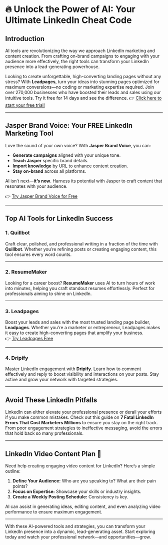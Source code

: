 # 🔥 Unlock the Power of AI: Your Ultimate LinkedIn Cheat Code

## Introduction

AI tools are revolutionizing the way we approach LinkedIn marketing and content creation. From crafting on-brand campaigns to engaging with your audience more effectively, the right tools can transform your LinkedIn presence into a lead-generating powerhouse.

Looking to create unforgettable, high-converting landing pages without any stress? With **Leadpages**, turn your ideas into stunning pages optimized for maximum conversions—no coding or marketing expertise required. Join over 270,000 businesses who have boosted their leads and sales using our intuitive tools. Try it free for 14 days and see the difference. 👉 [Click here to start your free trial!](https://bit.ly/LEadPages)

---

## Jasper Brand Voice: Your FREE LinkedIn Marketing Tool

Love the sound of your own voice? With **Jasper Brand Voice**, you can:
- **Generate campaigns** aligned with your unique tone.
- **Teach Jasper** specific brand details.
- **Import knowledge** by URL to enhance content creation.
- **Stay on-brand** across all platforms.

AI isn’t next—**it’s now**. Harness its potential with Jasper to craft content that resonates with your audience.

👉 [Try Jasper Brand Voice for Free](https://bit.ly/LEadPages)

---

## Top AI Tools for LinkedIn Success

### 1. **Quillbot**
Craft clear, polished, and professional writing in a fraction of the time with **Quillbot**. Whether you’re refining posts or creating engaging content, this tool ensures every word counts.

---

### 2. **ResumeMaker**
Looking for a career boost? **ResumeMaker** uses AI to turn hours of work into minutes, helping you craft standout resumes effortlessly. Perfect for professionals aiming to shine on LinkedIn.

---

### 3. **Leadpages**
Boost your leads and sales with the most trusted landing page builder, **Leadpages**. Whether you're a marketer or entrepreneur, Leadpages makes it easy to create high-converting pages that amplify your business.  
👉 [Try Leadpages Free](https://bit.ly/LEadPages)

---

### 4. **Dripify**
Master LinkedIn engagement with **Dripify**. Learn how to comment effectively and reply to boost visibility and interactions on your posts. Stay active and grow your network with targeted strategies.

---

## Avoid These LinkedIn Pitfalls

LinkedIn can either elevate your professional presence or derail your efforts if you make common mistakes. Check out this guide on **7 Fatal LinkedIn Errors That Cost Marketers Millions** to ensure you stay on the right track. From poor engagement strategies to ineffective messaging, avoid the errors that hold back so many professionals.

---

## LinkedIn Video Content Plan 🎥

Need help creating engaging video content for LinkedIn? Here’s a simple outline:
1. **Define Your Audience:** Who are you speaking to? What are their pain points?
2. **Focus on Expertise:** Showcase your skills or industry insights.
3. **Create a Weekly Posting Schedule:** Consistency is key.

AI can assist in generating ideas, editing content, and even analyzing video performance to ensure maximum engagement.

---

With these AI-powered tools and strategies, you can transform your LinkedIn presence into a dynamic, lead-generating asset. Start exploring today and watch your professional network—and opportunities—grow.
